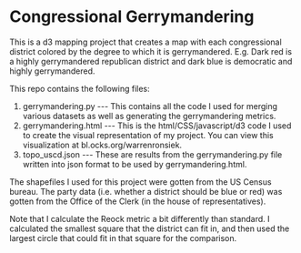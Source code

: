 Congressional Gerrymandering
============================

This is a d3 mapping project that creates a map with each congressional district
colored by the degree to which it is gerrymandered. E.g. Dark red is a
highly gerrymandered republican district and dark blue is democratic and highly
gerrymandered.  

This repo contains the following files:

1. gerrymandering.py --- This contains all the code I used for merging various datasets as well as generating the gerrymandering metrics.
2. gerrymandering.html --- This is the html/CSS/javascript/d3 code I used to create the visual representation of my project. You can view this visualization at bl.ocks.org/warrenronsiek.
3. topo_uscd.json --- These are results from the gerrymandering.py file written into json format to be used by gerrymandering.html.

The shapefiles I used for this project were gotten from the US Census bureau. The party data (i.e. whether a district should be blue or red) was gotten from the Office of the Clerk (in the house of representatives).

Note that I calculate the Reock metric a bit differently than standard. I calculated the smallest square that the district can fit in, and then used the largest circle that could fit in that square for the comparison.

